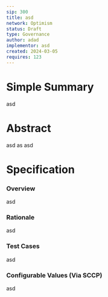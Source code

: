 ```yaml
---
sip: 300
title: asd
network: Optimism
status: Draft
type: Governance
author: adad
implementor: asd
created: 2024-03-05
requires: 123
---
```


# Simple Summary

<p>asd</p>

# Abstract

<p>asd	as	asd		</p>

# Specification


### Overview

<p>asd</p>

### Rationale

<p>asd</p>

### Test Cases

<p>asd</p>


### Configurable Values (Via SCCP)

<p>asd</p>